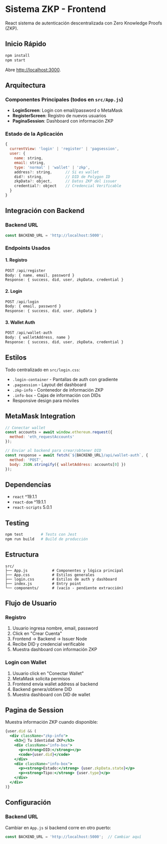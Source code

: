 # Sistema ZKP - Frontend

React sistema de autenticación descentralizada con Zero Knowledge Proofs (ZKP).

## Inicio Rápido

```bash
npm install
npm start
```

Abre [http://localhost:3000](http://localhost:3000).

## Arquitectura

### Componentes Principales (todos en `src/App.js`)

- **LoginScreen**: Login con email/password o MetaMask
- **RegisterScreen**: Registro de nuevos usuarios
- **PaginaSession**: Dashboard con información ZKP

### Estado de la Aplicación

```javascript
{
  currentView: 'login' | 'register' | 'pagsession',
  user: {
    name: string,
    email: string,
    type: 'normal' | 'wallet' | 'zkp',
    address?: string,      // Si es wallet
    did?: string,          // DID de Polygon ID
    zkpData?: object,      // Datos ZKP del issuer
    credential?: object    // Credencial Verificable
  }
}
```

## Integración con Backend

### Backend URL
```javascript
const BACKEND_URL = 'http://localhost:5000';
```

### Endpoints Usados

#### 1. Registro
```javascript
POST /api/register
Body: { name, email, password }
Response: { success, did, user, zkpData, credential }
```

#### 2. Login
```javascript
POST /api/login
Body: { email, password }
Response: { success, did, user, zkpData }
```

#### 3. Wallet Auth
```javascript
POST /api/wallet-auth
Body: { walletAddress, name }
Response: { success, did, user, zkpData, credential }
```

## Estilos

Todo centralizado en `src/login.css`:

- `.login-container` - Pantallas de auth con gradiente
- `.pagsession` - Layout del dashboard
- `.zkp-info` - Contenedor de información ZKP
- `.info-box` - Cajas de información con DIDs
- Responsive design para móviles

## MetaMask Integration

```javascript
// Conectar wallet
const accounts = await window.ethereum.request({
  method: 'eth_requestAccounts'
});

// Enviar al backend para crear/obtener DID
const response = await fetch(`${BACKEND_URL}/api/wallet-auth`, {
  method: 'POST',
  body: JSON.stringify({ walletAddress: accounts[0] })
});
```

## Dependencias

- `react` ^19.1.1
- `react-dom` ^19.1.1
- `react-scripts` 5.0.1

## Testing

```bash
npm test        # Tests con Jest
npm run build   # Build de producción
```

## Estructura

```
src/
├── App.js           # Componentes y lógica principal
├── App.css          # Estilos generales
├── login.css        # Estilos de auth y dashboard
├── index.js         # Entry point
└── components/      # (vacío - pendiente extracción)
```

## Flujo de Usuario

### Registro
1. Usuario ingresa nombre, email, password
2. Click en "Crear Cuenta"
3. Frontend → Backend → Issuer Node
4. Recibe DID y credencial verificable
5. Muestra dashboard con información ZKP

### Login con Wallet
1. Usuario click en "Conectar Wallet"
2. MetaMask solicita permisos
3. Frontend envía wallet address al backend
4. Backend genera/obtiene DID
5. Muestra dashboard con DID de wallet

## Pagina de Session

Muestra información ZKP cuando disponible:

```jsx
{user.did && (
  <div className="zkp-info">
    <h3>🔐 Tu Identidad ZKP</h3>
    <div className="info-box">
      <p><strong>DID:</strong></p>
      <code>{user.did}</code>
    </div>
    <div className="info-box">
      <p><strong>Estado:</strong> {user.zkpData.state}</p>
      <p><strong>Tipo:</strong> {user.type}</p>
    </div>
  </div>
)}
```

## Configuración

### Backend URL
Cambiar en `App.js` si backend corre en otro puerto:
```javascript
const BACKEND_URL = 'http://localhost:5000';  // Cambiar aquí
```

